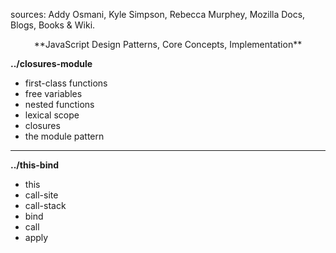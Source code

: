 sources: Addy Osmani, Kyle Simpson, Rebecca Murphey, Mozilla Docs, Blogs, Books & Wiki.
<p align="center">
    **JavaScript Design Patterns, Core Concepts, Implementation**
</p>

**../closures-module**

- first-class functions
- free variables
- nested functions
- lexical scope
- closures
- the module pattern

------------------------------------------------------------------------

**../this-bind**

- this
- call-site
- call-stack
- bind
- call
- apply

 
